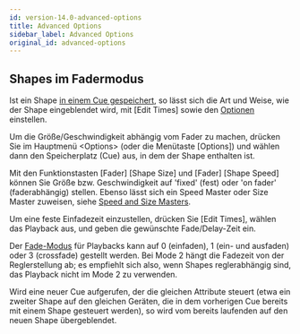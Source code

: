 ```yaml
---
id: version-14.0-advanced-options
title: Advanced Options
sidebar_label: Advanced Options
original_id: advanced-options
---
```


Shapes im Fadermodus
--------------------

Ist ein Shape [in einem Cue gespeichert](shape-generator.md#using-shapes-in-cues), 
so lässt sich die Art und Weise, wie der Shape eingeblendet wird, mit \[Edit Times\] 
sowie den [Optionen](../cues/playback-options.md) einstellen.

Um die Größe/Geschwindigkeit abhängig vom Fader zu machen, drücken Sie
im Hauptmenü \<Options\> (oder die Menütaste \[Options\]) und wählen dann 
den Speicherplatz (Cue) aus, in dem der Shape enthalten ist.

Mit den Funktionstasten \[Fader\] \[Shape Size\] und \[Fader\] \[Shape
Speed\] können Sie Größe bzw. Geschwindigkeit auf 'fixed' (fest) oder
'on fader' (faderabhängig) stellen. Ebenso lässt sich ein Speed Master
oder Size Master zuweisen, siehe
[Speed and Size Masters](../running-the-show/playback-controls.md#speed-and-size-masters).

Um eine feste Einfadezeit einzustellen, drücken Sie \[Edit Times\],
wählen das Playback aus, und geben die gewünschte Fade/Delay-Zeit ein.

Der [Fade-Modus](../cues/playback-options.md#fader-mode) für Playbacks 
kann auf 0 (einfaden), 1 (ein- und ausfaden) oder 3 (crossfade) gestellt 
werden. Bei Mode 2 hängt die Fadezeit von der Reglerstellung ab; es 
empfiehlt sich also, wenn Shapes reglerabhängig sind, das Playback nicht 
im Mode 2 zu verwenden.

Wird eine neuer Cue aufgerufen, der die gleichen Attribute steuert (etwa
ein zweiter Shape auf den gleichen Geräten, die in dem vorherigen Cue
bereits mit einem Shape gesteuert werden), so wird vom bereits laufenden
auf den neuen Shape übergeblendet.